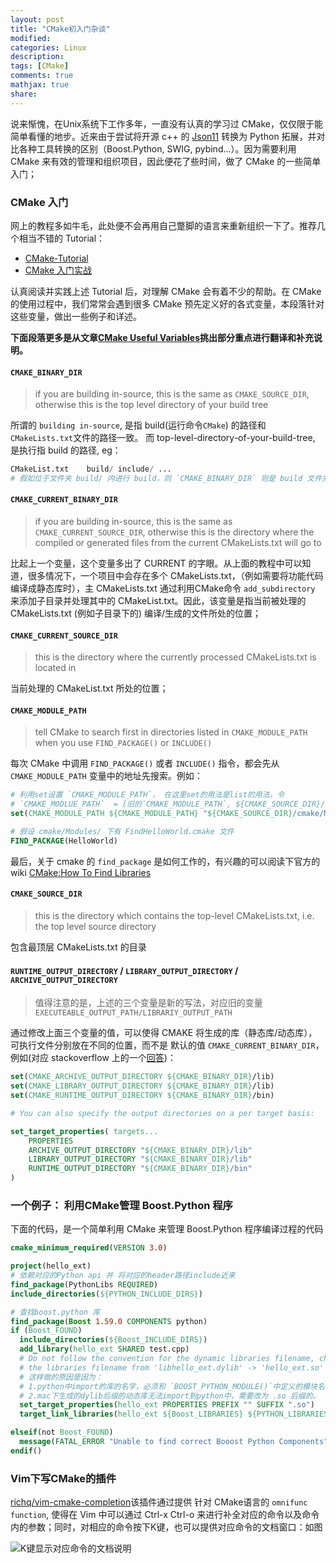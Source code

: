 ```yaml
---
layout: post
title: "CMake初入门杂谈"
modified:
categories: Linux
description:
tags: [CMake]
comments: true
mathjax: true
share:
---
```


说来惭愧，在Unix系统下工作多年，一直没有认真的学习过 CMake，仅仅限于能简单看懂的地步。近来由于尝试将开源 c++ 的 [Json11](https://github.com/dropbox/json11) 转换为 Python 拓展，并对比各种工具转换的区别（Boost.Python, SWIG, pybind...）。因为需要利用 CMake 来有效的管理和组织项目，因此便花了些时间，做了 CMake 的一些简单入门；

### CMake 入门

网上的教程多如牛毛，此处便不会再用自己蹩脚的语言来重新组织一下了。推荐几个相当不错的 Tutorial：

* [CMake-Tutorial](https://cmake.org/cmake-tutorial/)
* [CMake 入门实战](http://hahack.com/codes/cmake/)

认真阅读并实践上述 Tutorial 后，对理解 CMake 会有着不少的帮助。在 CMake 的使用过程中，我们常常会遇到很多 CMake 预先定义好的各式变量，本段落针对这些变量，做出一些例子和详述。

**下面段落更多是从文章[CMake Useful Variables](https://cmake.org/Wiki/CMake_Useful_Variables)挑出部分重点进行翻译和补充说明。**

#### `CMAKE_BINARY_DIR`

> if you are building in-source, this is the same as `CMAKE_SOURCE_DIR`, otherwise this is the top level directory of your build tree

所谓的 `building in-source`, 是指 build(运行命令`CMake`) 的路径和 `CMakeLists.txt`文件的路径一致。 而 top-level-directory-of-your-build-tree, 是执行指 build 的路径, eg：

```python
CMakeList.txt    build/ include/ ...
# 假如位于文件夹 build/ 内进行 build，则 `CMAKE_BINARY_DIR` 则是 build 文件夹的绝对路径
```

#### `CMAKE_CURRENT_BINARY_DIR`

> if you are building in-source, this is the same as `CMAKE_CURRENT_SOURCE_DIR`, otherwise this is the directory where the compiled or generated files from the current CMakeLists.txt will go to

比起上一个变量，这个变量多出了 CURRENT 的字眼。从上面的教程中可以知道，很多情况下，一个项目中会存在多个 CMakeLists.txt，（例如需要将功能代码编译成静态库时），主 CMakeLists.txt 通过利用CMake命令 `add_subdirectory` 来添加子目录并处理其中的 CMakeList.txt。因此，该变量是指当前被处理的 CMakeLists.txt (例如子目录下的) 编译/生成的文件所处的位置；

#### `CMAKE_CURRENT_SOURCE_DIR`

> this is the directory where the currently processed CMakeLists.txt is located in

当前处理的 CMakeList.txt 所处的位置；

#### `CMAKE_MODULE_PATH`

> tell CMake to search first in directories listed in `CMAKE_MODULE_PATH` when you use `FIND_PACKAGE()` or `INCLUDE()`

每次 CMake 中调用 `FIND_PACKAGE()` 或者 `INCLUDE()` 指令，都会先从 `CMAKE_MODULE_PATH` 变量中的地址先搜索。例如：

```cmake
# 利用set设置 `CMAKE_MODULE_PATH`， 在这里set的用法是list的用法，令
# `CMAKE_MODLUE_PATH`  = [旧的`CMAKE_MODULE_PATH`, ${CMAKE_SOURCE_DIR}/cmake/Modules/]
set(CMAKE_MODULE_PATH ${CMAKE_MODULE_PATH} "${CMAKE_SOURCE_DIR}/cmake/Modules/")

# 假设 cmake/Modules/ 下有 FindHelloWorld.cmake 文件
FIND_PACKAGE(HelloWorld)
```

最后，关于 cmake 的 `find_package` 是如何工作的，有兴趣的可以阅读下官方的wiki [CMake:How To Find Libraries](https://cmake.org/Wiki/CMake:How_To_Find_Libraries)

#### `CMAKE_SOURCE_DIR`

> this is the directory which contains the top-level CMakeLists.txt, i.e. the top level source directory

包含最顶层 CMakeLists.txt 的目录

#### `RUNTIME_OUTPUT_DIRECTORY` / `LIBRARY_OUTPUT_DIRECTORY` / `ARCHIVE_OUTPUT_DIRECTORY`

> 值得注意的是，上述的三个变量是新的写法，对应旧的变量 `EXECUTEABLE_OUTPUT_PATH/LIBRARIY_OUTPUT_PATH`

通过修改上面三个变量的值，可以使得 CMAKE 将生成的库（静态库/动态库），可执行文件分别放在不同的位置，而不是
默认的值 `CMAKE_CURRENT_BINARY_DIR`，例如(对应 stackoverflow 上的一个[回答](http://stackoverflow.com/questions/6594796/how-do-i-make-cmake-output-into-a-bin-dir))：

```cmake
set(CMAKE_ARCHIVE_OUTPUT_DIRECTORY ${CMAKE_BINARY_DIR}/lib)
set(CMAKE_LIBRARY_OUTPUT_DIRECTORY ${CMAKE_BINARY_DIR}/lib)
set(CMAKE_RUNTIME_OUTPUT_DIRECTORY ${CMAKE_BINARY_DIR}/bin)

# You can also specify the output directories on a per target basis:

set_target_properties( targets...
    PROPERTIES
    ARCHIVE_OUTPUT_DIRECTORY "${CMAKE_BINARY_DIR}/lib"
    LIBRARY_OUTPUT_DIRECTORY "${CMAKE_BINARY_DIR}/lib"
    RUNTIME_OUTPUT_DIRECTORY "${CMAKE_BINARY_DIR}/bin"
)
```

### 一个例子： 利用CMake管理 Boost.Python 程序

下面的代码，是一个简单利用 CMake 来管理 Boost.Python 程序编译过程的代码

```cmake
cmake_minimum_required(VERSION 3.0) 

project(hello_ext)
# 依赖对应的Python api 并 将对应的header路径include近来
find_package(PythonLibs REQUIRED)
include_directories(${PYTHON_INCLUDE_DIRS})

# 查找boost.python 库
find_package(Boost 1.59.0 COMPONENTS python)
if (Boost_FOUND)
  include_directories(${Boost_INCLUDE_DIRS})
  add_library(hello_ext SHARED test.cpp)
  # Do not follow the convention for the dynamic libraries filename, change
  # the libraries filename from 'libhello_ext.dylib' -> 'hello_ext.so'
  # 这样做的原因是因为：
  # 1.python中import的库的名字，必须和 `BOOST_PYTHON_MODULE()`中定义的模块名字一致；
  # 2.mac下生成的dylib后缀的动态库无法import到python中，需要改为 .so 后缀的。
  set_target_properties(hello_ext PROPERTIES PREFIX "" SUFFIX ".so")
  target_link_libraries(hello_ext ${Boost_LIBRARIES} ${PYTHON_LIBRARIES})

elseif(not Boost_FOUND)
  message(FATAL_ERROR "Unable to find correct Booost Python Components")
endif()
```

### Vim下写CMake的插件

[richq/vim-cmake-completion](https://github.com/richq/vim-cmake-completion)该插件通过提供 针对 CMake语言的 `omnifunc function`, 使得在 Vim 中可以通过 Ctrl-x Ctrl-o 来进行补全对应的命令以及命令内的参数；同时，对相应的命令按下K键，也可以提供对应命令的文档窗口：如图

![K键显示对应命令的文档说明](http://ok0mhspkg.bkt.clouddn.com/WX20170119-151606@2x.png)

